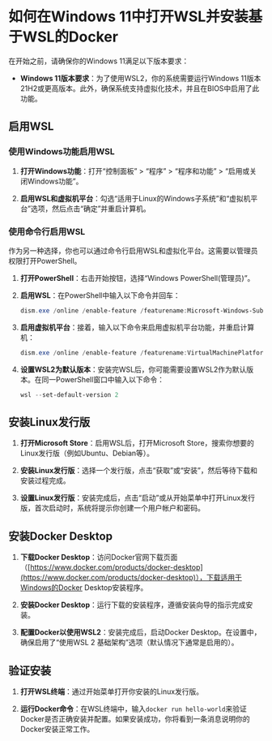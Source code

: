 # 如何在Windows 11中打开WSL并安装基于WSL的Docker

在开始之前，请确保你的Windows 11满足以下版本要求：

- **Windows 11版本要求**：为了使用WSL2，你的系统需要运行Windows 11版本21H2或更高版本。此外，确保系统支持虚拟化技术，并且在BIOS中启用了此功能。

## 启用WSL

### 使用Windows功能启用WSL

1. **打开Windows功能**：打开“控制面板” > “程序” > “程序和功能” > “启用或关闭Windows功能”。
   
2. **启用WSL和虚拟机平台**：勾选“适用于Linux的Windows子系统”和“虚拟机平台”选项，然后点击“确定”并重启计算机。

### 使用命令行启用WSL

作为另一种选择，你也可以通过命令行启用WSL和虚拟化平台。这需要以管理员权限打开PowerShell。

1. **打开PowerShell**：右击开始按钮，选择“Windows PowerShell(管理员)”。

2. **启用WSL**：在PowerShell中输入以下命令并回车：
   ```powershell
   dism.exe /online /enable-feature /featurename:Microsoft-Windows-Subsystem-Linux /all /norestart
   ```
3. **启用虚拟机平台**：接着，输入以下命令来启用虚拟机平台功能，并重启计算机：
   ```powershell
   dism.exe /online /enable-feature /featurename:VirtualMachinePlatform /all /norestart
   ```

4. **设置WSL2为默认版本**：安装完WSL后，你可能需要设置WSL2作为默认版本。在同一PowerShell窗口中输入以下命令：
   ```powershell
   wsl --set-default-version 2
   ```

## 安装Linux发行版

1. **打开Microsoft Store**：启用WSL后，打开Microsoft Store，搜索你想要的Linux发行版（例如Ubuntu、Debian等）。

2. **安装Linux发行版**：选择一个发行版，点击“获取”或“安装”，然后等待下载和安装过程完成。

3. **设置Linux发行版**：安装完成后，点击“启动”或从开始菜单中打开Linux发行版，首次启动时，系统将提示你创建一个用户帐户和密码。

## 安装Docker Desktop

1. **下载Docker Desktop**：访问Docker官网下载页面（[https://www.docker.com/products/docker-desktop](https://www.docker.com/products/docker-desktop)），下载适用于Windows的Docker Desktop安装程序。

2. **安装Docker Desktop**：运行下载的安装程序，遵循安装向导的指示完成安装。

3. **配置Docker以使用WSL2**：安装完成后，启动Docker Desktop。在设置中，确保启用了“使用WSL 2 基础架构”选项（默认情况下通常是启用的）。

## 验证安装

1. **打开WSL终端**：通过开始菜单打开你安装的Linux发行版。

2. **运行Docker命令**：在WSL终端中，输入`docker run hello-world`来验证Docker是否正确安装并配置。如果安装成功，你将看到一条消息说明你的Docker安装正常工作。